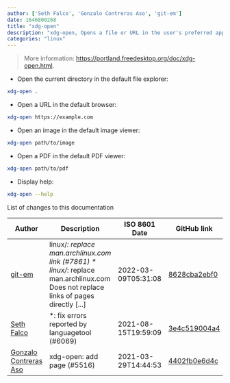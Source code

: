 ```yaml
---
author: ['Seth Falco', 'Gonzalo Contreras Aso', 'git-em']
date: 1646800268
title: "xdg-open"
description: "xdg-open, Opens a file or URL in the user's preferred application."
categories: "linux"
---
```

> More information: <https://portland.freedesktop.org/doc/xdg-open.html>.

- Open the current directory in the default file explorer:

```bash
xdg-open .
```

- Open a URL in the default browser:

```bash
xdg-open https://example.com
```

- Open an image in the default image viewer:

```bash
xdg-open path/to/image
```

- Open a PDF in the default PDF viewer:

```bash
xdg-open path/to/pdf
```

- Display help:

```bash
xdg-open --help
```
List of changes to this documentation


Author | Description | ISO 8601 Date | GitHub link
------|-----|-----|-----
[git-em](mailto:56173216+git-em@users.noreply.github.com) | linux/*: replace man.archlinux.com link (#7861) * linux/*: replace man.archlinux.com Does not replace links of pages directly [...] | 2022-03-09T05:31:08 | [8628cba2ebf0](https://github.com/tldr-pages/tldr/commit/8628cba2ebf0939f9aec27530c42351215334eeb)
[Seth Falco](mailto:seth@falco.fun) | *: fix errors reported by languagetool (#6069) | 2021-08-15T19:59:09 | [3e4c519004a4](https://github.com/tldr-pages/tldr/commit/3e4c519004a471c861cdc609fd7239ee3355671c)
[Gonzalo Contreras Aso](mailto:61254163+goznalo-git@users.noreply.github.com) | xdg-open: add page (#5516) | 2021-03-29T14:44:53 | [4402fb0e6d4c](https://github.com/tldr-pages/tldr/commit/4402fb0e6d4c5823ccf5111b77ac9ed9b771eebc)

